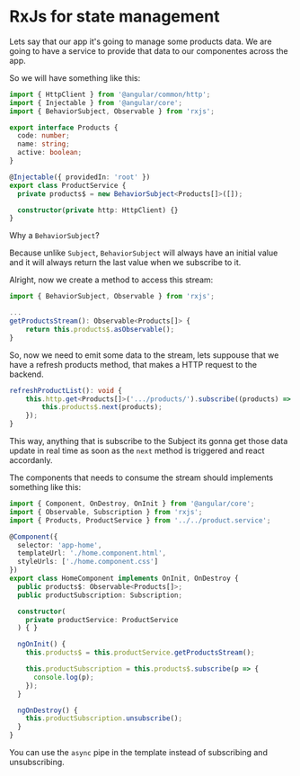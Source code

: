 # RxJs for state management

Lets say that our app it's going to manage some products data. We are going to have a service to provide that data to our componentes across the app.

So we will have something like this:

```typescript
import { HttpClient } from '@angular/common/http';
import { Injectable } from '@angular/core';
import { BehaviorSubject, Observable } from 'rxjs';

export interface Products {
  code: number;
  name: string;
  active: boolean;
}

@Injectable({ providedIn: 'root' })
export class ProductService {
  private products$ = new BehaviorSubject<Products[]>([]);

  constructor(private http: HttpClient) {}
}
```

Why a `BehaviorSubject`?

Because unlike `Subject`, `BehaviorSubject` will always have an initial value and it will always return the last value when we subscribe to it.

Alright, now we create a method to access this stream:

```typescript
import { BehaviorSubject, Observable } from 'rxjs';

...
getProductsStream(): Observable<Products[]> {
    return this.products$.asObservable();
}
```

So, now we need to emit some data to the stream, lets suppouse that we have a refresh products method, that makes a HTTP request to the backend.

```typescript
refreshProductList(): void {
    this.http.get<Products[]>('.../products/').subscribe((products) => {
        this.products$.next(products);
    });
}
```

This way, anything that is subscribe to the Subject its gonna get those data update in real time as soon as the `next` method is triggered and react accordanly.

The components that needs to consume the stream should implements something like this:

```typescript
import { Component, OnDestroy, OnInit } from '@angular/core';
import { Observable, Subscription } from 'rxjs';
import { Products, ProductService } from '../../product.service';

@Component({
  selector: 'app-home',
  templateUrl: './home.component.html',
  styleUrls: ['./home.component.css']
})
export class HomeComponent implements OnInit, OnDestroy {
  public products$: Observable<Products[]>;
  public productSubscription: Subscription;

  constructor(
    private productService: ProductService
  ) { }

  ngOnInit() {
    this.products$ = this.productService.getProductsStream();

    this.productSubscription = this.products$.subscribe(p => {
      console.log(p);
    });
  }

  ngOnDestroy() {
    this.productSubscription.unsubscribe();
  }
}
```

You can use the `async` pipe in the template instead of subscribing and unsubscribing.
